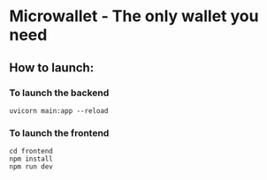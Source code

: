 # Microwallet - The only wallet you need

## How to launch:

### To launch the backend

```
uvicorn main:app --reload
```

### To launch the frontend

```
cd frontend
npm install
npm run dev
```
